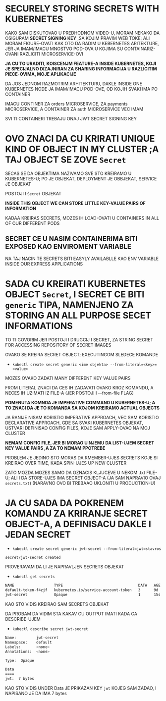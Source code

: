 # SECURELY STORING SECRETS WITH KUBERNETES

KAKO SAM DISKUTOVAO U PREDHODNOM VIDEO-U, MORAM NEKAKO DA OSIGURAM **SECRET SIGNING KEY** ,SA KOJIM PRAVIM WEB TOKE; ALI MORAM FIGURE-OVATI KAK OTO DA RADIM U KEBERNETES ARITEKTURE, JER JA IMAM/IMACU MNOSTVO POD-OVA U KOJIMA SU CONTAINARIZ-OVANI RAZLICITI MICROSERVICE-OVI

**JA CU TO URADITI, KOISCENJM FEATURE-A INSIDE KUBERNETES, KOJI JE SPECIJALNO DIZAJNIRAN ZA SHARING INFORMACIJA U RAZLICITIM PIECE-OVIMA, MOJE APLIKACIJE**

DA JOS JEDNOM RAZMOTRIM ARHITEKTURU, DAKLE INSIDE ONE KUBERNETES NODE JA IMAM/IMACU POD-OVE, OD KOJIH SVAKI IMA PO CONTAINER

IMACU CONTINER ZA orders MICROSERVICE, ZA payments MICROSERVICE, A CONTAINER ZA auth MICROSERVICE VEC IMAM

SVI TI CONTAINERI TREBAJU ONAJ JWT SECRET SIGNING KEY

# OVO ZNACI DA CU KRIRATI UNIQUE KIND OF OBJECT IN MY CLUSTER ;A TAJ OBJECT SE ZOVE `Secret`

SECAS SE DA OBJEKTIMA NAZIVAMO SVE STO KREIRAMO U KUBERNETES-U; PO JE OBJEKAT, DEPLOYMENT JE OBBJEKAT, SERVICE JE OBJEKAT

POSTOJI I `Secret` OBJEKAT

**INSIDE THIS OBJECT WE CAN STORE LITTLE KEY-VALUE PAIRS OF INFORMATION**

KADAA KREIRAS SECRETS, MOZES IH LOAD-OVATI U CONTAINERS IN ALL OF OUR DIFFERENT PODS

## SECRET CE U NASIM CONTAINERIMA BITI EXPOSED KAO ENVIROMENT VARIABLE

NA TAJ NACIN TE SECRETS BITI EASYLY AVAILABLLE KAO ENV VARIABLE INSIDE OUR EXPRESS APPLICATIONS

# SADA CU KREIRATI KUBERNETES OBJECT `Secret`, I SECRET CE BITI `generic` TIPA, NAMENJENO ZA STORING AN ALL PURPOSE SECET INFORMATIONS

TO TI GOVORIM JER POSTOJI I DRUGCIJ I SECRET, ZA STRING SECRET FOR ACCESSING REPOSITORY OF SECRET IMAGES

OVAKO SE KREIRA SECRET OBJECT; EXECUTINGOM SLEDECE KOMANDE

- `kubectl create secret generic <ime objekta> --from-literal=<key>=<value>`

MOZES OVAKO ZADATI MANY DIFFERENT KEY VALUE PAIRS

FROM LITERAL ZNACI DA CES IH ZADAVATI OVAKO KROZ KOMANDU, A NECES IH UZIMATI IZ FILE-A (JER POSTOJI I --from-file FLAG)

**POMENUTA KOMNDA JE IMPERATIVE COMMAND U KUBERNETES-U; A TO ZNACI DA JE TO KOMANDA SA KOJOM KREIRAMO ACTUAL OBJECTS**

JA RANIJE NISAM KORISTIO IMPERATIVE APPROACH, VEC SAM KORISTIO DECLARATIVE APPROACH, GDE SA SVAKI KUBERNETES OBJEKAT, USTVARI DEFINISAO CONFIG FILES, KOJE SAM APPLY-OVAO NA MOJ CLUSTER

**NEMAM CONFIG FILE, JER BI MORAO U NJEMU DA LIST-UJEM SECRET KEY VALUE PAIRS ,A ZA TO NEMAM PPOTREBE**

PROBLEM JE JEDINO STO MORAS DA RMEMBER-UJES SECRETS KOJE SI KREIRAO OVER TIME, KADA SPIN-UJES UP NEW CLUSTER

ZATO MOZDA MOZES SAMO DA OZNACIS KLJUCEVE U NEKOM .txt FILE-U; ALI I DA STORE-UJES IMA SECRET OBJECT-A (JA SAM NAPRAVIO OVAJ `secrets.txt`) (NARAVNO OVO BI TREBAAO UKLONITI U PRODUCTION-U)

# JA CU SADA DA POKRENEM KOMANDU ZA KRIRANJE SECRET OBJECT-A, A DEFINISACU DAKLE I JEDAN SECRET

- `kubectl create secret generic jwt-secret --from-literal=jwt=stavros`

```zsh
secret/jwt-secret created
```

PROVERAVAM DA LI JE NAPRAVLJEN SECRETS OBJEKAT

- `kubectl get secrets`

```zsh
NAME                  TYPE                                  DATA   AGE
default-token-f4zjf   kubernetes.io/service-account-token   3      9d
jwt-secret            Opaque                                1      15s
```

KAO STO VIDIS KREIRAO SAM SECRETS OBJEKAT

DA PROBAM DA VIDIM STA KAKAV CU OUTPUT IMATI KADA GA DESCRIBE-UJEM

- `kubectl describe secret jwt-secret`

```zsh
Name:         jwt-secret
Namespace:    default
Labels:       <none>
Annotations:  <none>

Type:  Opaque

Data
====
jwt:  7 bytes
```

KAO STO VIDIS UNDER Data JE PRIKAZAN KEY `jwt` KOJEG SAM ZADAO, I NAPISANO JE DA IMA 7 bytes
